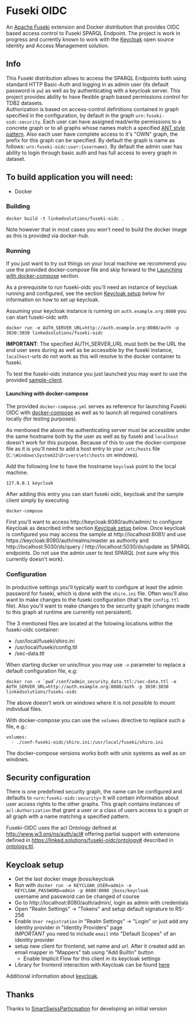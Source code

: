 # Fuseki OIDC

An [Apache Fuseki](http://jena.apache.org/documentation/fuseki2/index.html) extension and Docker distribution that provides 
OIDC based access control to Fuseki SPARQL Endpoint. The project is work in progress and currently known to work with the [Keycloak](https://www.keycloak.org/)
open source Identity and Access Management solution.

## Info

This Fuseki distribution allows to access the SPARQL Endpoints both using standard HTTP Basic-Auth and logging in as admin user
(its default password is `pw`) as well as by authenticating with a keycloak server.
This project provides ability to have flexible graph based permissions control for TDB2 datasets.   
Authorization is based on access-control definitions contained in graph specified in the configuration, by default in the graph `urn:fuseki-oidc:security`. Each user can have assigned read/write permissions to a concrete graph or to all graphs whose names match a specified [ANT style pattern](http://ant.apache.org/manual/dirtasks.html#patterns).
Also each user have complete access to it's "OWN" graph, the prefix for this graph can be specified. By default the graph is name as follows: `urn:fuseki-oidc:user:{username}`.
By default the admin user has ability to login through basic auth and has full access to every graph in dataset.


## To build application you will need:
* Docker

### Building

    docker build -t linkedsolutions/fuseki-oidc .

Note however that in most cases you won't need to build the docker image as this is provided via docker-hub.

### Running

If you just want to try out things on your local machine we recommend you use the provided docker-compose file and skip forward to the [Launching with docker-compose](#launching-with-docker-compose) section.

As a prerequisite to run fuseki-oidc you'll need an instance of keycloak running and configured, see the section [Keycloak setup](#keycloak-setup) below for information on how to set up keycloak.

Assuming your keycloak instance is running on `auth.example.org:8080` you can start fuseki-oidc with 

    docker run -e AUTH_SERVER_URL=http://auth.example.org:8080/auth -p 3030:3030 linkedsolutions/fuseki-oidc

__IMPORTANT__: The specified AUTH_SERVER_URL must both be the URL the end user sees during as well as be accessible by the fuseki instance, `localhost`-urls do not work as this will resolve to the docker container to fuseki.

To test the fuseki-oidc instance you just launched you may want to use the provided [sample-client](sample-client-app).

#### Launching with docker-compose

The provided `docker-compose.yml` serves as reference for launching Fuseki OIDC with [docker-compose](https://docs.docker.com/compose/) as well as to launch all required conatiners locally (for testing purposes).

As mentioned the above the authenticating server must be accessible under the same hostname both by the user as well as by fuseki and `localhost` doesn't work for this purpose. Because of this to use the docker-compose file as it is you'll need to add a host entry to your `/etc/hosts` file (`C:\Windows\System32\Drivers\etc\hosts` on windows).

Add the following line to have the hostname `keycloak` point to the local machine.

    127.0.0.1 keycloak

After adding this entry you can start fuseki oidc, keycloak and the sample client simply by executing

    docker-compose

First you'll want to access http://keycloak:8080/auth/admin/ to configure Keycloak as described inthe section [Keycloak setup](#keycloak-setup) below. Once keycloak is configured you may access the sample at http://localhost:8081/ and use https://keycloak:8080/auth/realms/master as authority and http://localhost:5030/ds/query / http://localhost:5030/ds/update as SPARQL endpoints. Do not use the admin user to test SPARQL (not sure why this currently doesn't work).

### Configuration

In productive settings you'll typically want to configure at least the admin password for fuseki, which is done with the `shiro.ini` file. Often wou'll also want to make changes to the fuseki configuration (that's the `config.ttl` file). Also you'll want to make changes to the security graph (changes made to this graph at runtime are currently not persistent).

The 3 mentioned files are located at the folowing locations within the fuseki-oidc container:

 - /usr/local/fuseki/shiro.ini
 - /usr/local/fuseki/config.ttl
 - /sec-data.ttl

When starting docker on unix/linux you may use `-v` parameter to replace a default configuration file, e.g:

    docker run -v `pwd`/conf/admin_security_data.ttl:/sec-data.ttl -e AUTH_SERVER_URL=http://auth.example.org:8080/auth -p 3030:3030 linkedsolutions/fuseki-oidc

The above doesn't work on windows where it is not possible to mount individual files. 

With docker-compose you can use the `volumes` directive to replace such a file, e.g.:

    volumes:
      - ./conf-fuseki-oidc/shiro.ini:/usr/local/fuseki/shiro.ini

The docker-compose versions works both with unix systems as well as on windows.

## Security configuration
There is one predefined security graph, the name can be configured and defaults to `<urn:fuseki-oidc:security>` 
It will contain information about user access rights to the other graphs. 
This graph contains instances of `acl:Authorization` that grant a user or a class of users
access to a graph or all graph with a name matching a specified pattern.

Fuseki-OIDC uses the acl Ontology defined at http://www.w3.org/ns/auth/acl# offering partial support with extensions defined in https://linked.solutions/fuseki-oidc/ontology# described in [ontology.ttl](./ontology.ttl).

      
## Keycloak setup
* Get the last docker image jboss/keycloak
* Run with `docker run -e KEYCLOAK_USER=admin -e KEYCLOAK_PASSWORD=admin -p 8080:8080 jboss/keycloak`   
  username and password can be changed of course 
* Go to http://localhost:8080/auth/admin/, login as admin with credentials
* Open "Realm Settings" -> "Tokens" and setup default signature to RS-256
* Enable `User registration` in "Realm Settings" -> "Login"
  or just add any identity provider in "Identity Providers" page   
  _IMPORTANT_ you need to include `email` into "Default Scopes" of an identity provider
* setup new client for frontend, set name and url. 
  After it created add an email mapper in "Mappers" tab using "Add Builtin" button
  * Enable Implicit Flow for this client in its keycloak settings
* Library for frontend interaction with Keycloak can be found [here](https://www.npmjs.com/package/keycloak-js)

Additional information about [keycloak](https://www.keycloak.org/).  

## Thanks
Thanks to [SmartSwissParticipation](smartswissparticipation.com) for developing an initial version

